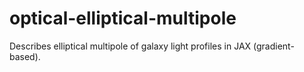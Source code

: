 # optical-elliptical-multipole
Describes elliptical multipole of galaxy light profiles in JAX (gradient-based).
